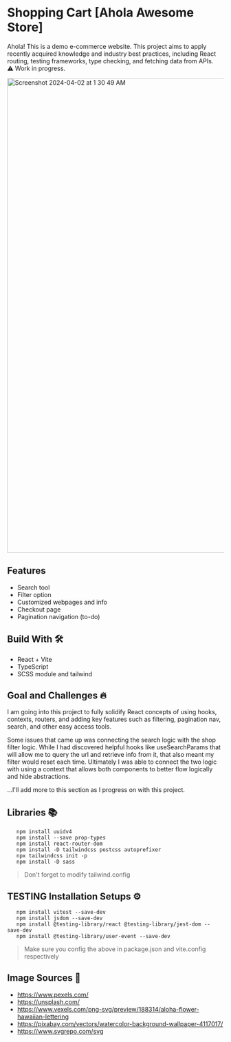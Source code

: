 # Shopping Cart [Ahola Awesome Store]

Ahola! This is a demo e-commerce website. This project aims to apply recently acquired knowledge and industry best practices, including React routing, testing frameworks, type checking, and fetching data from APIs. 
 
⚠️ Work in progress.

<img width="1103" alt="Screenshot 2024-04-02 at 1 30 49 AM" src="https://github.com/NovaCat35/shopping-cart/assets/54908064/b8514170-920a-4e29-8b10-8b3323204a1a">

## Features
- Search tool
- Filter option
- Customized webpages and info
- Checkout page
- Pagination navigation (to-do)

## Build With 🛠️

- React + Vite
- TypeScript
- SCSS module and tailwind

## Goal and Challenges 🔥

I am going into this project to fully solidify React concepts of using hooks, contexts, routers, and adding key features such as filtering, pagination nav, search, and other easy access tools.

Some issues that came up was connecting the search logic with the shop filter logic. While I had discovered helpful hooks like useSearchParams that will allow me to query the url and retrieve info from it, that also meant my filter would reset each time. Ultimately I was able to connect the two logic with using a context that allows both components to better flow logically and hide abstractions.

...I'll add more to this section as I progress on with this project.

## Libraries 📚

```
   npm install uuidv4
   npm install --save prop-types
   npm install react-router-dom
   npm install -D tailwindcss postcss autoprefixer
   npx tailwindcss init -p
   npm install -D sass
```

> Don't forget to modify tailwind.config

## TESTING Installation Setups ⚙️

```
   npm install vitest --save-dev
   npm install jsdom --save-dev
   npm install @testing-library/react @testing-library/jest-dom --save-dev
   npm install @testing-library/user-event --save-dev
```

> Make sure you config the above in package.json and vite.config respectively

## Image Sources 🌅

- https://www.pexels.com/
- https://unsplash.com/
- https://www.vexels.com/png-svg/preview/188314/aloha-flower-hawaiian-lettering
- https://pixabay.com/vectors/watercolor-background-wallpaper-4117017/
- https://www.svgrepo.com/svg
